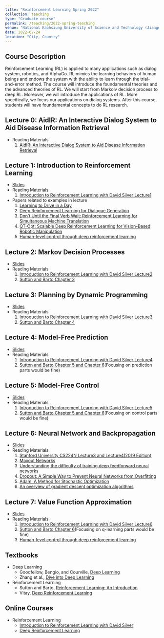 ```yaml
---
title: "Reinforcement Learning Spring 2022"
collection: teaching
type: "Graduate course"
permalink: /teaching/2022-spring-teaching
venue: "National Kaohsiung University of Science and Technology (Jiangong Campus)"
date: 2022-02-24
location: "City, Country"
---
```



## Course Description
Reinforcement Learning (RL) is applied to many applications such as dialog system, robotics, and AlphaGo. RL mimics the learning behaviors of human beings and endows the system with the ability to learn through the trial-and-error method. The course will introduce the foundamental theories and the advanced theories of RL. We will start from Markolv decision process to deep RL. Moreover, we will introduce the applications of RL. More specifically, we focus our applications on dialog systems. After this course, students will have foundamental concepts to do RL research.


## Lecture 0: AidIR: An Interactive Dialog System to Aid Disease Information Retrieval
* Reading Materials
  1. [AidIR: An Interactive Dialog System to Aid Disease Information Retrieval](https://www.mdpi.com/2076-3417/12/4/1875)


## Lecture 1: Introduction to Reinforcement Learning
* [Slides](../files/course_material/2022_Spring/PPT/Lecture1.pptx)
* Reading Materials
  1. [Introduction to Reinforcement Learning with David Silver Lecture1](https://deepmind.com/learning-resources/-introduction-reinforcement-learning-david-silver)
* Papers related to examples in lecture
  1. [Learning to Drive in a Day](https://arxiv.org/abs/1807.00412)
  2. [Deep Reinforcement Learning for Dialogue Generation](https://arxiv.org/abs/1606.01541)
  3. [Don’t Until the Final Verb Wait: Reinforcement Learning for Simultaneous Machine Translation](https://aclanthology.org/D14-1140/)
  4. [QT-Opt: Scalable Deep Reinforcement Learning for Vision-Based Robotic Manipulation](https://arxiv.org/abs/1806.10293)
  5. [Human-level control through deep reinforcement learning](https://www.nature.com/articles/nature14236?wm=book_wap_0005)


## Lecture 2: Markov Decision Processes
* [Slides](../files/course_material/2022_Spring/PPT/Lecture2.pptx)
* Reading Materials
  1. [Introduction to Reinforcement Learning with David Silver Lecture2](https://deepmind.com/learning-resources/-introduction-reinforcement-learning-david-silver)
  2. [Sutton and Barto Chapter 3](http://incompleteideas.net/book/the-book.html) 


## Lecture 3: Planning by Dynamic Programming
* [Slides](../files/course_material/2022_Spring/PPT/Lecture3.pptx)
* Reading Materials
  1. [Introduction to Reinforcement Learning with David Silver Lecture3](https://deepmind.com/learning-resources/-introduction-reinforcement-learning-david-silver)
  2. [Sutton and Barto Chapter 4](http://incompleteideas.net/book/the-book.html)

## Lecture 4: Model-Free Prediction
* [Slides](../files/course_material/2022_Spring/PPT/Lecture4.pptx)
* Reading Materials
  1. [Introduction to Reinforcement Learning with David Silver Lecture4](https://deepmind.com/learning-resources/-introduction-reinforcement-learning-david-silver)
  2. [Sutton and Barto Chapter 5 and Chapter 6](http://incompleteideas.net/book/the-book.html)(Focusing on prediction parts would be fine)

## Lecture 5: Model-Free Control
* [Slides](../files/course_material/2022_Spring/PPT/Lecture5.pptx)
* Reading Materials
  1. [Introduction to Reinforcement Learning with David Silver Lecture5](https://deepmind.com/learning-resources/-introduction-reinforcement-learning-david-silver)
  2. [Sutton and Barto Chapter 5 and Chapter 6](http://incompleteideas.net/book/the-book.html)(Focusing on control parts would be fine)

## Lecture 6: Neural Network and Backpropagation
* [Slides](../files/course_material/2022_Spring/PPT/Lecture6.pptx)
* Reading Materials
  1. [Stanford University CS224N Lecture3 and Lecture4(2019 Edition)](https://web.stanford.edu/class/archive/cs/cs224n/cs224n.1194/) 
  2. [Maxout Networks](https://arxiv.org/pdf/1302.4389.pdfMaxout%20Networks)
  3. [Understanding the difficulty of training deep feedforward neural networks](http://proceedings.mlr.press/v9/glorot10a/glorot10a.pdf)
  4. [Dropout: A Simple Way to Prevent Neural Networks from Overfitting](https://jmlr.org/papers/volume15/srivastava14a/srivastava14a.pdf)
  5. [Adam: A Method for Stochastic Optimization](https://arxiv.org/pdf/1412.6980.pdf)
  6. [An overview of gradient descent optimization algorithms](https://arxiv.org/pdf/1609.04747.pdf)

## Lecture 7: Value Function Approximation
* [Slides](../files/course_material/2022_Spring/PPT/Lecture6.pptx)
* Reading Materials
  1. [Introduction to Reinforcement Learning with David Silver Lecture6](https://deepmind.com/learning-resources/-introduction-reinforcement-learning-david-silver)
  2. [Sutton and Barto Chapter 6](http://incompleteideas.net/book/the-book.html)(Focusing on q-learning parts would be fine)
  3. [Human-level control through deep reinforcement learning](https://www.nature.com/articles/nature14236?wm=book_wap_0005)
<!---
## Lecture 15: Task Oriented Dialogue Systems & Multi-Modal Dialog System
* Lecture Slides: [PPT](https://docs.google.com/presentation/d/11f2EDsAGIPUQSDQ4L0u7OznhRaUEUB3i/edit?usp=sharing&ouid=114043367878486864741&rtpof=true&sd=true), [PDF](https://drive.google.com/file/d/1K20SnPiTsFqklK6Vell3y3WnzNR8yGqA/view?usp=sharing)
* Reading Materials
  1.  [Speech and Language Processing: Chatbots and Dialogue Systems](https://web.stanford.edu/~jurafsky/slp3/) (Chapter number may vary according to the edition)
  2.  [Continuously Learning Neural Dialogue Management](https://arxiv.org/abs/1606.02689)
  3.  [Sample-efficient Actor-Critic Reinforcement Learning with Supervised Data for Dialogue Management](https://arxiv.org/abs/1707.00130)
  4.  [Augment Information with Multimodal Information](https://visualqa.org/workshop_2020.html)
--->
## Textbooks
* Deep Learning
  * Goodfellow, Bengio, and Courville, [Deep Learning](https://www.deeplearningbook.org/)
  * Zhang et al., [Dive into Deep Learning](https://d2l.ai/)
* Reinforcement Learning
  * Sutton and Barto, [Reinforcement Learning: An Introduction](http://incompleteideas.net/book/the-book.html)
  * Vitay, [Deep Reinforcement Learning](https://julien-vitay.net/deeprl/)

## Online Courses
* Reinforcement Learning
  * [Introduction to Reinforcement Learning with David Silver](https://deepmind.com/learning-resources/-introduction-reinforcement-learning-david-silver)
  * [Deep Reinforcement Learning](http://rail.eecs.berkeley.edu/deeprlcourse/)